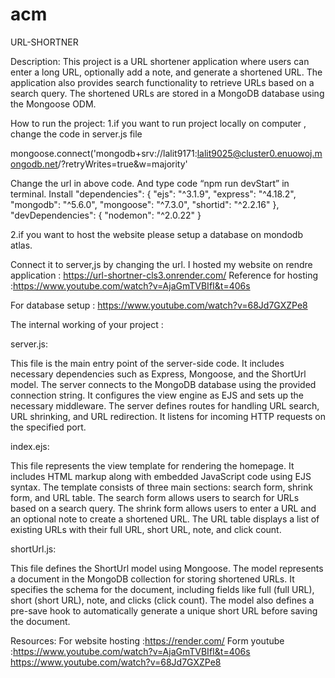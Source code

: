 # acm
URL-SHORTNER


Description:
This project is a URL shortener application where users can enter a long URL, optionally add a note, and generate a shortened URL. 
The application also provides search functionality to retrieve URLs based on a search query. The shortened URLs are stored in a MongoDB database using the Mongoose ODM.

How to run the project: 
1.if you want to run project locally on computer , change the code in server.js file

mongoose.connect('mongodb+srv://lalit9171:lalit9025@cluster0.enuowoj.mongodb.net/?retryWrites=true&w=majority'

Change the url in above code.
And type code “npm run devStart”  in terminal. 
Install 
 "dependencies": {
    "ejs": "^3.1.9",
    "express": "^4.18.2",
    "mongodb": "^5.6.0",
    "mongoose": "^7.3.0",
    "shortid": "^2.2.16"
  },
  "devDependencies": {
    "nodemon": "^2.0.22"
  }


2.if you want to host the website please setup a database on mondodb atlas.

Connect it to server,js by changing the url.
I hosted my website on rendre application  : https://url-shortner-cls3.onrender.com/
Reference for hosting :https://www.youtube.com/watch?v=AjaGmTVBIfI&t=406s

For database setup : https://www.youtube.com/watch?v=68Jd7GXZPe8

The internal working of your project : 

server.js:

This file is the main entry point of the server-side code.
It includes necessary dependencies such as Express, Mongoose, and the ShortUrl model.
The server connects to the MongoDB database using the provided connection string.
It configures the view engine as EJS and sets up the necessary middleware.
The server defines routes for handling URL search, URL shrinking, and URL redirection.
It listens for incoming HTTP requests on the specified port.

index.ejs:

This file represents the view template for rendering the homepage.
It includes HTML markup along with embedded JavaScript code using EJS syntax.
The template consists of three main sections: search form, shrink form, and URL table.
The search form allows users to search for URLs based on a search query.
The shrink form allows users to enter a URL and an optional note to create a shortened URL.
The URL table displays a list of existing URLs with their full URL, short URL, note, and click count.


shortUrl.js:

This file defines the ShortUrl model using Mongoose.
The model represents a document in the MongoDB collection for storing shortened URLs.
It specifies the schema for the document, including fields like full (full URL), short (short URL), note, and clicks (click count).
The model also defines a pre-save hook to automatically generate a unique short URL before saving the document.

Resources:
For website hosting :https://render.com/
Form youtube :https://www.youtube.com/watch?v=AjaGmTVBIfI&t=406s
                       https://www.youtube.com/watch?v=68Jd7GXZPe8
